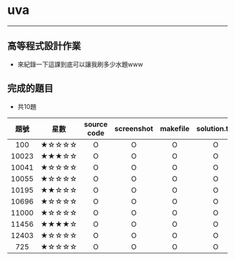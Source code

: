 # uva
---
## 高等程式設計作業
- 來紀錄一下這課到底可以讓我刷多少水題www

## 完成的題目
- 共10題

| 題號 | 星數 | source code | screenshot | makefile | solution.txt |
| :--------: | :--------: | :--------: | :--------: | :--------: | :--------: |
| 100 | ★☆☆☆☆ | O | O | O | O |
| 10023 | ★★★☆☆ | O | O | O | O |
| 10041 | ★☆☆☆☆ | O | O | O | O |
| 10055 | ★☆☆☆☆ | O | O | O | O |
| 10195 | ★★☆☆☆ | O | O | O | O |
| 10696 | ★☆☆☆☆ | O | O | O | O |
| 11000 | ★☆☆☆☆ | O | O | O | O |
| 11456 | ★★★★☆ | O | O | O | O |
| 12403 | ★☆☆☆☆ | O | O | O | O |
| 725 | ★☆☆☆☆ | O | O | O | O |
